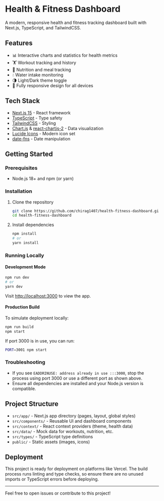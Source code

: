 # Health & Fitness Dashboard

A modern, responsive health and fitness tracking dashboard built with Next.js, TypeScript, and TailwindCSS.

## Features

- 📊 Interactive charts and statistics for health metrics
- 🏋️ Workout tracking and history
- 🍎 Nutrition and meal tracking
- 💧 Water intake monitoring
- 🌗 Light/Dark theme toggle
- 📱 Fully responsive design for all devices

## Tech Stack

- [Next.js 15](https://nextjs.org/) - React framework
- [TypeScript](https://www.typescriptlang.org/) - Type safety
- [TailwindCSS](https://tailwindcss.com/) - Styling
- [Chart.js](https://www.chartjs.org/) & [react-chartjs-2](https://react-chartjs-2.js.org/) - Data visualization
- [Lucide Icons](https://lucide.dev/) - Modern icon set
- [date-fns](https://date-fns.org/) - Date manipulation

## Getting Started

### Prerequisites

- Node.js 18+ and npm (or yarn)

### Installation

1. Clone the repository
   ```bash
   git clone https://github.com/chirag1407/health-fitness-dashboard.git
   cd health-fitness-dashboard
   ```
2. Install dependencies
   ```bash
   npm install
   # or
   yarn install
   ```

### Running Locally

#### Development Mode
```bash
npm run dev
# or
yarn dev
```
Visit [http://localhost:3000](http://localhost:3000) to view the app.

#### Production Build
To simulate deployment locally:
```bash
npm run build
npm start
```
If port 3000 is in use, you can run:
```bash
PORT=3001 npm start
```

### Troubleshooting
- If you see `EADDRINUSE: address already in use :::3000`, stop the process using port 3000 or use a different port as shown above.
- Ensure all dependencies are installed and your Node.js version is compatible.

## Project Structure

- `src/app/` - Next.js app directory (pages, layout, global styles)
- `src/components/` - Reusable UI and dashboard components
- `src/context/` - React context providers (theme, health data)
- `src/data/` - Mock data for workouts, nutrition, etc.
- `src/types/` - TypeScript type definitions
- `public/` - Static assets (images, icons)

## Deployment

This project is ready for deployment on platforms like Vercel. The build process runs linting and type checks, so ensure there are no unused imports or TypeScript errors before deploying.

---

Feel free to open issues or contribute to this project!
